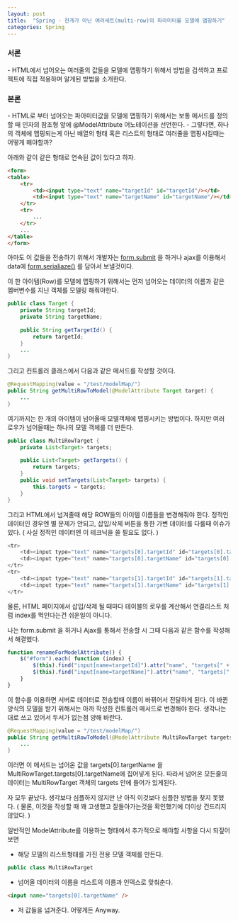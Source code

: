 ```yaml
---
layout: post
title:  "Spring - 한개가 아닌 여러세트(multi-row)의 파라미터를 모델에 맵핑하기"
categories: Spring
---
```


<h3>서론</h3>
- HTML에서 넘어오는 여러줄의 값들을 모델에 맵핑하기 위해서 방법을 검색하고 프로젝트에 직접 적용하며 알게된 방법을 소개한다. 

<h3>본론</h3>
- HTML로 부터 넘어오는 파아미터값을 모델에 맵핑하기 위해서는 보통 메서드를 정의할 때 인자의 참조형 앞에 @ModelAttribute 어노테이션을 선언한다. 
- 그렇다면, 하나의 객체에 맵핑되는게 아닌 배열의 형태 혹은 리스트의 형태로 여러줄을 맵핑시킬때는 어떻게 해야할까?

아래와 같이 같은 형태로 연속된 값이 있다고 하자.

```html
<form>
<table>
    <tr>
        <td><input type="text" name="targetId" id="targetId"/></td>
        <td><input type="text" name="targetName" id="targetName"/></td>
    </tr>
    <tr>
        ...
    </tr>
    ...
</table>
</form>
```

아마도 이 값들을 전송하기 위해서 개발자는 [form.submit](http://api.jquery.com/submit/) 을 하거나 ajax를 이용해서 
data에 [form.serialiaze()](http://api.jquery.com/serialize/) 를 담아서 보낼것이다.

이 한 아이템(Row)를 모델에 맵핑하기 위해서는 먼저 넘어오는 데이터의 이름과 같은 멤버변수를 지닌 
객체를 모델링 해줘야한다.

```java
public class Target {
    private String targetId;
    private String targetName;
    
    public String getTargetId() {
        return targetId;
    }
    ...
}
```

그리고 컨트롤러 클래스에서 다음과 같은 메서드를 작성할 것이다.

```java
@RequestMapping(value = "/test/modelMap/")
public String getMultiRowToModel(@ModelAttribute Target target) {
    ...
}
```

여기까지는 한 개의 아이템이 넘어올때 모델객체에 맵핑시키는 방법이다.
하지만 여러 로우가 넘어올때는 하나의 모델 객체를 더 만든다.

```java
public class MultiRowTarget {
    private List<Target> targets;
    
    public List<Target> getTargets() {
        return targets;
    }
    public void setTargets(List<Target> targets) {
        this.targets = targets;
    }
}
```

그리고 HTML에서 넘겨줄때 해당 ROW들의 아이템 이름들을 변경해줘야 한다.
정적인 데이터인 경우엔 별 문제가 안되고, 삽입/삭제 버튼을 통한 가변 데이터를 다룰때 이슈가 있다.
( 사실 정적인 데이터엔 이 테크닉을 쓸 필요도 없다. )

```java
<tr>
    <td><input type="text" name="targets[0].targetId" id="targets[0].targetId"/></td>
    <td><input type="text" name="targets[0].targetName" id="targets[0].targetName"/></td>
</tr>
<tr>
    <td><input type="text" name="targets[1].targetId" id="targets[1].targetId"/></td>
    <td><input type="text" name="targets[1].targetName" id="targets[1].targetName"/></td>
</tr>
```

물론, HTML 페이지에서 삽입/삭제 될 때마다 테이블의 로우를 계산해서 
연결리스트 처럼 index를 먹인다는건 쉬운일이 아니다.

나는 form.submit 을 하거나 Ajax를 통해서 전송할 시 그때 다음과 같은 함수를 작성해서 해결했다.

```javascript
function renameForModelAttribute() {
    $("#form").each( function (index) {
        $(this).find("input[name=targetId]").attr("name", "targets[" + index + "].targetId");
        $(this).find("input[name=targetName]").attr("name", "targets[" + index + "].targetName");
    }
}
```

이 함수를 이용하면 서버로 데이터로 전송할때 이름이 바뀌어서 전달하게 된다.
이 바뀐 양식의 모델을 받기 위해서는 아까 작성한 컨트롤러 메서드로 변경해야 한다.
생각나는대로 쓰고 있어서 두서가 없는점 양해 바란다.

```java
@RequestMapping(value = "/test/modelMap/")
public String getMultiRowToModel(@ModelAttribute MultiRowTarget targets) {
    ...
}
```

이러면 이 메서드는 넘어온 값을 targets[0].targetName 을 MultiRowTarget.targets[0].targetName에 집어넣게 된다. 
따라서 넘어온 모든줄의 데이터는 MultiRowTarget 객체의 targets 안에 들어가 있게된다.

자 모두 끝났다.
생각보다 심플하지 않지만 난 아직 이것보다 심플한 방법을 찾지 못했다.
( 물론, 이것을 작성할 때 꽤 고생했고 잘돌아가는것을 확인했기에 더이상 건드리지 않았다. )

일반적인 ModelAttribute를 이용하는 형태에서 추가적으로 해야할 사항을 다시 되짚어보면

- 해당 모델의 리스트형태를 가진 전용 모델 객체를 만든다. 
 
```java 
public class MultiRowTarget 
```
- 넘어올 데이터의 이름을 리스트의 이름과 인덱스로 맞춰춘다.

```html
<input name="targets[0].targetName" />
```

- 저 값들을 넘겨준다. 어떻게든 Anyway.

